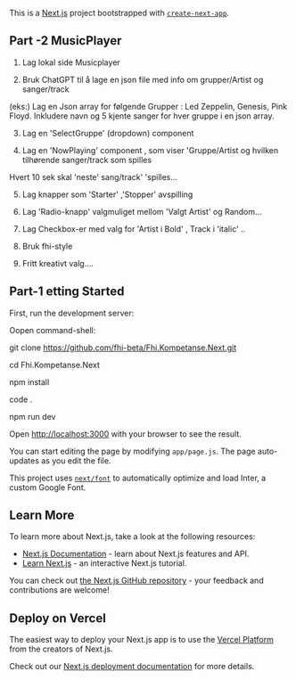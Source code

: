 This is a [Next.js](https://nextjs.org/) project bootstrapped with [`create-next-app`](https://github.com/vercel/next.js/tree/canary/packages/create-next-app).
## Part -2 MusicPlayer

1. Lag lokal side Musicplayer

2. Bruk ChatGPT til å lage en json file med info om grupper/Artist og sanger/track
   
(eks:) Lag en Json array for følgende Grupper : Led Zeppelin, Genesis, Pink Floyd.   Inkludere navn og  5 kjente sanger for hver gruppe i en json array.  


3.  Lag en 'SelectGruppe' (dropdown) component

4.  Lag en 'NowPlaying' component , som viser 'Gruppe/Artist og hvilken tilhørende sanger/track som spilles

   Hvert 10 sek skal 'neste' sang/track' 'spilles...

5. Lag knapper som 'Starter' ,'Stopper' avspilling

6. Lag 'Radio-knapp' valgmuliget mellom 'Valgt Artist' og Random...

7. Lag Checkbox-er med valg for 'Artist i Bold' , Track i 'italic'  ..

8. Bruk fhi-style

9. Fritt kreativt valg....  




## Part-1 etting Started

First, run the development server:

Oopen command-shell:

git clone https://github.com/fhi-beta/Fhi.Kompetanse.Next.git

cd Fhi.Kompetanse.Next

npm install

code .

npm run dev

Open [http://localhost:3000](http://localhost:3000) with your browser to see the result.

You can start editing the page by modifying `app/page.js`. The page auto-updates as you edit the file.

This project uses [`next/font`](https://nextjs.org/docs/basic-features/font-optimization) to automatically optimize and load Inter, a custom Google Font.

## Learn More

To learn more about Next.js, take a look at the following resources:

- [Next.js Documentation](https://nextjs.org/docs) - learn about Next.js features and API.
- [Learn Next.js](https://nextjs.org/learn) - an interactive Next.js tutorial.

You can check out [the Next.js GitHub repository](https://github.com/vercel/next.js/) - your feedback and contributions are welcome!

## Deploy on Vercel

The easiest way to deploy your Next.js app is to use the [Vercel Platform](https://vercel.com/new?utm_medium=default-template&filter=next.js&utm_source=create-next-app&utm_campaign=create-next-app-readme) from the creators of Next.js.

Check out our [Next.js deployment documentation](https://nextjs.org/docs/deployment) for more details.
